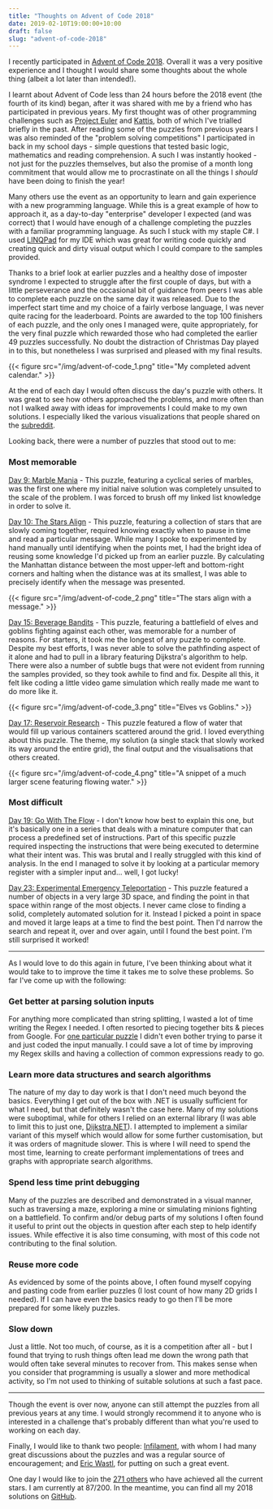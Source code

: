 ```yaml
---
title: "Thoughts on Advent of Code 2018"
date: 2019-02-10T19:00:00+10:00
draft: false
slug: "advent-of-code-2018"
---
```


I recently participated in [Advent of Code 2018](https://adventofcode.com/2018/about). Overall it was a very positive experience and I thought I would share some thoughts about the whole thing (albeit a lot later than intended!).

I learnt about Advent of Code less than 24 hours before the 2018 event (the fourth of its kind) began, after it was shared with me by a friend who has participated in previous years. My first thought was of other programming challenges such as [Project Euler](https://projecteuler.net/) and [Kattis](https://open.kattis.com/), both of which I've trialled briefly in the past. After reading some of the puzzles from previous years I was also reminded of the "problem solving competitions" I participated in back in my school days - simple questions that tested basic logic, mathematics and reading comprehension. A such I was instantly hooked - not just for the puzzles themselves, but also the promise of a month long commitment that would allow me to procrastinate on all the things I _should_ have been doing to finish the year!

Many others use the event as an opportunity to learn and gain experience with a new programming language. While this is a great example of how to approach it, as a day-to-day "enterprise" developer I expected (and was correct) that I would have enough of a challenge completing the puzzles with a familiar programming language. As such I stuck with my staple C#. I used [LINQPad](https://www.linqpad.net/) for my IDE which was great for writing code quickly and creating quick and dirty visual output which I could compare to the samples provided.

Thanks to a brief look at earlier puzzles and a healthy dose of imposter syndrome I expected to struggle after the first couple of days, but with a little perseverance and the occasional bit of guidance from peers I was able to complete each puzzle on the same day it was released. Due to the imperfect start time and my choice of a fairly verbose language, I was never quite racing for the leaderboard. Points are awarded to the top 100 finishers of each puzzle, and the only ones I managed were, quite appropriately, for the very final puzzle which rewarded those who had completed the earlier 49 puzzles successfully. No doubt the distraction of Christmas Day played in to this, but nonetheless I was surprised and pleased with my final results.

{{< figure src="/img/advent-of-code_1.png" title="My completed advent calendar." >}}

At the end of each day I would often discuss the day's puzzle with others. It was great to see how others approached the problems, and more often than not I walked away with ideas for improvements I could make to my own solutions. I especially liked the various visualizations that people shared on the [subreddit](https://www.reddit.com/r/adventofcode/).

Looking back, there were a number of puzzles that stood out to me:

### Most memorable ###

[Day 9: Marble Mania](https://adventofcode.com/2018/day/9) - This puzzle, featuring a cyclical series of marbles, was the first one where my initial naive solution was completely unsuited to the scale of the problem. I was forced to brush off my linked list knowledge in order to solve it.

[Day 10: The Stars Align](https://adventofcode.com/2018/day/10) - This puzzle, featuring a collection of stars that are slowly coming together, required knowing exactly when to pause in time and read a particular message. While many I spoke to experimented by hand manually until identifying when the points met, I had the bright idea of reusing some knowledge I'd picked up from an earlier puzzle. By calculating the Manhattan distance between the most upper-left and bottom-right corners and halting when the distance was at its smallest, I was able to precisely identify when the message was presented.

{{< figure src="/img/advent-of-code_2.png" title="The stars align with a message." >}}

[Day 15: Beverage Bandits](https://adventofcode.com/2018/day/15) - This puzzle, featuring a battlefield of elves and goblins fighting against each other, was memorable for a number of reasons. For starters, it took me the longest of any puzzle to complete. Despite my best efforts, I was never able to solve the pathfinding aspect of it alone and had to pull in a library featuring Dijkstra's algorithm to help. There were also a number of subtle bugs that were not evident from running the samples provided, so they took awhile to find and fix. Despite all this, it felt like coding a little video game simulation which really made me want to do more like it.

{{< figure src="/img/advent-of-code_3.png" title="Elves vs Goblins." >}}

[Day 17: Reservoir Research](https://adventofcode.com/2018/day/17) - This puzzle featured a flow of water that would fill up various containers scattered around the grid. I loved everything about this puzzle. The theme, my solution (a single stack that slowly worked its way around the entire grid), the final output and the visualisations that others created.

{{< figure src="/img/advent-of-code_4.png" title="A snippet of a much larger scene featuring flowing water." >}}

### Most difficult ###

[Day 19: Go With The Flow](https://adventofcode.com/2018/day/19) - I don't know how best to explain this one, but it's basically one in a series that deals with a minature computer that can process a predefined set of instructions. Part of this specific puzzle required inspecting the instructions that were being executed to determine what their intent was. This was brutal and I really struggled with this kind of analysis. In the end I managed to solve it by looking at a particular memory register with a simpler input and... well, I got lucky!

[Day 23: Experimental Emergency Teleportation](https://adventofcode.com/2018/day/23) - This puzzle featured a number of objects in a very large 3D space, and finding the point in that space within range of the most objects. I never came close to finding a solid, completely automated solution for it. Instead I picked a point in space and moved it large leaps at a time to find the best point. Then I'd narrow the search and repeat it, over and over again, until I found the best point. I'm still surprised it worked!

---

As I would love to do this again in future, I've been thinking about what it would take to to improve the time it takes me to solve these problems. So far I've come up with the following:

### Get better at parsing solution inputs ###

For anything more complicated than string splitting, I wasted a lot of time writing the Regex I needed. I often resorted to piecing together bits & pieces from Google. For [one particular puzzle](https://adventofcode.com/2018/day/24) I didn't even bother trying to parse it and just coded the input manually. I could save a lot of time by improving my Regex skills and having a collection of common expressions ready to go.

### Learn more data structures and search algorithms ###

The nature of my day to day work is that I don't need much beyond the basics. Everything I get out of the box with .NET is usually sufficient for what I need, but that definitely wasn't the case here. Many of my solutions were suboptimal, while for others I relied on an external library (I was able to limit this to just one, [Dijkstra.NET](https://github.com/matiii/Dijkstra.NET)). I attempted to implement a similar variant of this myself which would allow for some further customisation, but it was orders of magnitude slower. This is where I will need to spend the most time, learning to create performant implementations of trees and graphs with appropriate search algorithms.

### Spend less time print debugging ###

Many of the puzzles are described and demonstrated in a visual manner, such as traversing a maze, exploring a mine or simulating minions fighting on a battlefield. To confirm and/or debug parts of my solutions I often found it useful to print out the objects in question after each step to help identify issues. While effective it is also time consuming, with most of this code not contributing to the final solution. 

### Reuse more code ###

As evidenced by some of the points above, I often found myself copying and pasting code from earlier puzzles (I lost count of how many 2D grids I needed). If I can have even the basics ready to go then I'll be more prepared for some likely puzzles.

### Slow down ###

Just a little. Not too much, of course, as it is a competition after all - but I found that trying to rush things often lead me down the wrong path that would often take several minutes to recover from. This makes sense when you consider that programming is usually a slower and more methodical activity, so I'm not used to thinking of suitable solutions at such a fast pace.

---

Though the event is over now, anyone can still attempt the puzzles from all previous years at any time. I would strongly recommend it to anyone who is interested in a challenge that's probably different than what you're used to working on each day.

Finally, I would like to thank two people: [Infilament](https://twitter.com/Infilament), with whom I had many great discussions about the puzzles and was a regular source of encouragement; and [Eric Wastl](https://twitter.com/ericwastl), for putting on such a great event.

One day I would like to join the [271 others](https://twitter.com/ericwastl/status/1082420178510667781) who have achieved all the current stars. I am currently at 87/200. In the meantime, you can find all my 2018 solutions on [GitHub](https://github.com/pjohannessen/adventofcode/).